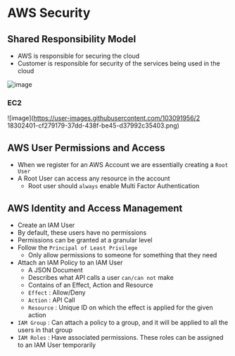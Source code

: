 # AWS Security


## Shared Responsibility Model

- AWS is responsible for securing the cloud
- Customer is responsible for security of the services being used in the cloud

![image](https://user-images.githubusercontent.com/103091956/218302152-78cf5f69-294c-4aae-9aa8-b55712bbb68d.png)

### EC2

![image](https://user-images.githubusercontent.com/103091956/2
18302401-cf279179-37dd-438f-be45-d37992c35403.png)


## AWS User Permissions and Access

- When we register for an AWS Account we are essentially creating a `Root User`
- A Root User can access any resource in the account
  - Root user should `always` enable Multi Factor Authentication

## AWS Identity and Access Management

- Create an IAM User
- By default, these users have no permissions
- Permissions can be granted at a granular level
- Follow the `Principal of Least Privilege`
  - Only allow permissions to someone for something that they need
- Attach an IAM Policy to an IAM User
  - A JSON Document
  - Describes what API calls a user `can/can not` make
  - Contains of an Effect, Action and Resource
  - `Effect` : Allow/Deny
  - `Action` : API Call
  - `Resource` : Unique ID on which the effect is applied for the given action
- `IAM Group` : Can attach a policy to a group, and it will be applied to all the users in that group
- `IAM Roles` : Have associated permissions. These roles can be assigned to an IAM User temporarily
